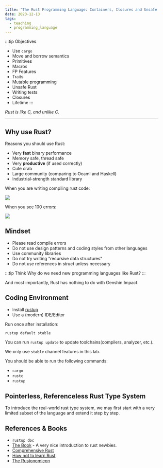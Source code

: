 ```yaml
---
title: "The Rust Programming Language: Containers, Closures and Unsafe Rust"
date: 2023-12-13
tags:
  - teaching
  - programming_language
---
```


:::tip Objectives
- Use `cargo`
- Move and borrow semantics
- Primitives
- Macros
- FP Features
- Traits
- Mutable programming
- Unsafe Rust
- Writing tests
- Closures
- Lifetime
:::

*Rust is like C, and unlike C.*

---

## Why use Rust?

Reasons you should use Rust:

- Very **fast** binary performance
- Memory safe, thread safe
- Very **productive** (if used correctly)
- Cute crab
- Large community (comparing to Ocaml and Haskell)
- Industrial-strength standard library

When you are writing compiling rust code:

<img src="../lab/crab1.png"></img>

When you see 100 errors:

<img src="../lab/crab2.png"></img>

## Mindset

- Please read compile errors
- Do not use design patterns and coding styles from other languages
- Use community libraries
- Do not try writing "recursive data structures"
- Do not use references in struct unless necessary

:::tip Think
Why do we need new programming languages like Rust?
:::

And most importantly, Rust has nothing to do with Genshin Impact.

## Coding Environment

- Install [rustup](https://rustup.rs/)
- Use a (modern) IDE/Editor

Run once after installation:

```bash
rustup default stable
```

You can run `rustup update` to update toolchains(compilers, analyzer, etc.).

We only use `stable` channel features in this lab.

You should be able to run the following commands:

- `cargo`
- `rustc`
- `rustup`

## Pointerless, Referenceless Rust Type System

To introduce the real-world rust type system, we may first start with a very limited subset of the language and extend it step by step.



## References & Books

- `rustup doc`
- [The Book](https://doc.rust-lang.org/book/) - A very nice introduction to rust newbies.
- [Comprehensive Rust](https://google.github.io/comprehensive-rust/index.html)
- [How not to learn Rust](https://dystroy.org/blog/how-not-to-learn-rust/)
- [The Rustonomicon](https://doc.rust-lang.org/nomicon/intro.html)
